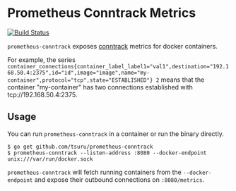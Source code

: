 Prometheus Conntrack Metrics
============================

[![Build Status](https://travis-ci.org/tsuru/prometheus-conntrack.png?branch=master)](https://travis-ci.org/tsuru/prometheus-conntrack)

`prometheus-conntrack` exposes [conntrack](http://conntrack-tools.netfilter.org/) metrics for docker containers.

For example, the series `container_connections{container_label_label1="val1",destination="192.168.50.4:2375",id="id",image="image",name="my-container",protocol="tcp",state="ESTABLISHED"} 2` means that the container "my-container" has two connections established with tcp://192.168.50.4:2375.

Usage
-----

You can run `prometheus-conntrack` in a container or run the binary directly.

```
$ go get github.com/tsuru/prometheus-conntrack
$ prometheus-conntrack --listen-address :8080 --docker-endpoint unix:///var/run/docker.sock
```

`prometheus-conntrack` will fetch running containers from the `--docker-endpoint` and
expose their outbound connections on `:8080/metrics`.
